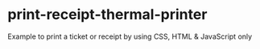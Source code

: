 # print-receipt-thermal-printer
 Example to print a ticket or receipt by using CSS, HTML & JavaScript only
